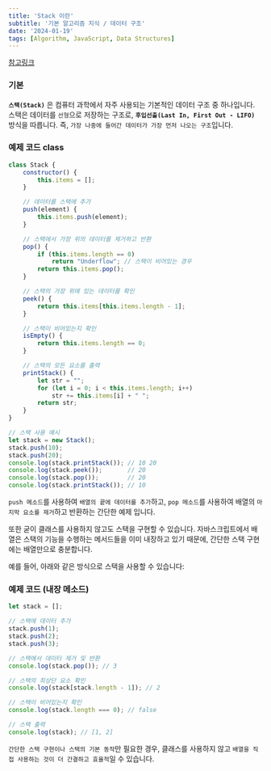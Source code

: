 ```yaml
---
title: 'Stack 이란'
subtitle: '기본 알고리즘 지식 / 데이터 구조'
date: '2024-01-19'
tags: [Algorithm, JavaScript, Data Structures]
---
```


<span class='blogLink'>[참고링크](https://github.com/a1603169/javascript-algorithms/blob/master/src/data-structures/stack/README.ko-KR.md)</span>

### 기본

**`스택(Stack)`** 은 컴퓨터 과학에서 자주 사용되는 기본적인 데이터 구조 중 하나입니다. 스택은 데이터를 `선형`으로 저장하는 구조로, **`후입선출(Last In, First Out - LIFO)`** 방식을 따릅니다. 즉, `가장 나중에 들어간 데이터가 가장 먼저 나오는 구조`입니다.


### 예제 코드 class

```javascript
class Stack {
    constructor() {
        this.items = [];
    }

    // 데이터를 스택에 추가
    push(element) {
        this.items.push(element);
    }

    // 스택에서 가장 위의 데이터를 제거하고 반환
    pop() {
        if (this.items.length == 0)
            return "Underflow"; // 스택이 비어있는 경우
        return this.items.pop();
    }

    // 스택의 가장 위에 있는 데이터를 확인
    peek() {
        return this.items[this.items.length - 1];
    }

    // 스택이 비어있는지 확인
    isEmpty() {
        return this.items.length == 0;
    }

    // 스택의 모든 요소를 출력
    printStack() {
        let str = "";
        for (let i = 0; i < this.items.length; i++)
            str += this.items[i] + " ";
        return str;
    }
}

// 스택 사용 예시
let stack = new Stack();
stack.push(10);
stack.push(20);
console.log(stack.printStack()); // 10 20
console.log(stack.peek());       // 20
console.log(stack.pop());        // 20
console.log(stack.printStack()); // 10
```

`push 메소드`를 사용하여 `배열의 끝에 데이터를 추가`하고, `pop 메소드`를 사용하여 배열의 `마지막 요소를 제거`하고 반환하는 간단한 예제 입니다.

또한 굳이 클래스를 사용하지 않고도 스택을 구현할 수 있습니다. 자바스크립트에서 배열은 스택의 기능을 수행하는 메서드들을 이미 내장하고 있기 때문에, 간단한 스택 구현에는 배열만으로 충분합니다.

예를 들어, 아래와 같은 방식으로 스택을 사용할 수 있습니다:


### 예제 코드 (내장 메소드)

```javascript
let stack = [];

// 스택에 데이터 추가
stack.push(1);
stack.push(2);
stack.push(3);

// 스택에서 데이터 제거 및 반환
console.log(stack.pop()); // 3

// 스택의 최상단 요소 확인
console.log(stack[stack.length - 1]); // 2

// 스택이 비어있는지 확인
console.log(stack.length === 0); // false

// 스택 출력
console.log(stack); // [1, 2]
```

`간단한 스택 구현이나 스택의 기본 동작`만 필요한 경우, 클래스를 사용하지 않고 `배열을 직접 사용하는 것이 더 간결하고 효율적`일 수 있습니다.
